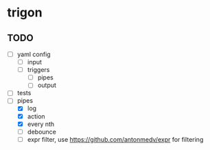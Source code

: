 # trigon


## TODO

- [ ] yaml config
    - [ ] input
    - [ ] triggers
        - [ ] pipes
        - [ ] output
- [ ] tests
- [ ] pipes
    - [x] log
    - [x] action
    - [x] every nth
    - [ ] debounce
    - [ ] expr filter, use https://github.com/antonmedv/expr for filtering
